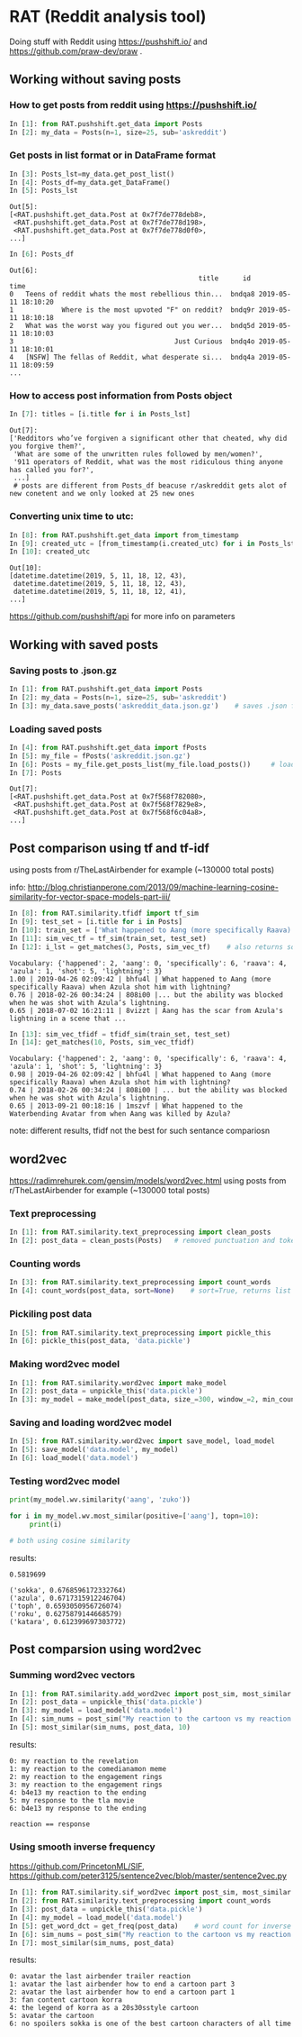 # RAT (Reddit analysis tool)
Doing stuff with Reddit using https://pushshift.io/ and https://github.com/praw-dev/praw .


## Working without saving posts
### How to get posts from reddit using https://pushshift.io/
```Python
In [1]: from RAT.pushshift.get_data import Posts
In [2]: my_data = Posts(n=1, size=25, sub='askreddit')     
```


### Get posts in list format or in DataFrame format
```Python
In [3]: Posts_lst=my_data.get_post_list()    
In [4]: Posts_df=my_data.get_DataFrame() 
In [5]: Posts_lst 
```

```
Out[5]: 
[<RAT.pushshift.get_data.Post at 0x7f7de778deb8>,
 <RAT.pushshift.get_data.Post at 0x7f7de778d198>,
 <RAT.pushshift.get_data.Post at 0x7f7de778d0f0>,
...]
```

```Python
In [6]: Posts_df   
```

```
Out[6]: 
                                               title      id                time
0   Teens of reddit whats the most rebellious thin...  bndqa8 2019-05-11 18:10:20
1            Where is the most upvoted "F" on reddit?  bndq9r 2019-05-11 18:10:18
2   What was the worst way you figured out you wer...  bndq5d 2019-05-11 18:10:03
3                                        Just Curious  bndq4o 2019-05-11 18:10:01
4   [NSFW] The fellas of Reddit, what desperate si...  bndq4a 2019-05-11 18:09:59
...
```


### How to access post information from Posts object
```Python
In [7]: titles = [i.title for i in Posts_lst]  
```
```
Out[7]: 
['Redditors who’ve forgiven a significant other that cheated, why did you forgive them?',
 'What are some of the unwritten rules followed by men/women?',
 '911 operators of Reddit, what was the most ridiculous thing anyone has called you for?',
 ...]
 # posts are different from Posts_df beacuse r/askreddit gets alot of new conetent and we only looked at 25 new ones
```

### Converting unix time to utc:
```Python
In [8]: from RAT.pushshift.get_data import from_timestamp 
In [9]: created_utc = [from_timestamp(i.created_utc) for i in Posts_lst] 
In [10]: created_utc 
```
```
Out[10]: 
[datetime.datetime(2019, 5, 11, 18, 12, 43),
 datetime.datetime(2019, 5, 11, 18, 12, 43),
 datetime.datetime(2019, 5, 11, 18, 12, 41),
...]
```

https://github.com/pushshift/api for more info on parameters



## Working with saved posts
### Saving posts to .json.gz
```Python
In [1]: from RAT.pushshift.get_data import Posts
In [2]: my_data = Posts(n=1, size=25, sub='askreddit')
In [3]: my_data.save_posts('askreddit_data.json.gz')    # saves .json from pushshift
```

### Loading saved posts
```Python
In [4]: from RAT.pushshift.get_data import fPosts   
In [5]: my_file = fPosts('askreddit.json.gz')                                                                                                          
In [6]: Posts = my_file.get_posts_list(my_file.load_posts())     # load file and convert it to list of Post objects
In [7]: Posts
```
```
Out[7]: 
[<RAT.pushshift.get_data.Post at 0x7f568f782080>,
 <RAT.pushshift.get_data.Post at 0x7f568f7829e8>,
 <RAT.pushshift.get_data.Post at 0x7f568f6c04a8>,
...]
```


## Post comparison using tf and tf-idf
using posts from r/TheLastAirbender for example (~130000 total posts)

info: http://blog.christianperone.com/2013/09/machine-learning-cosine-similarity-for-vector-space-models-part-iii/
```Python
In [8]: from RAT.similarity.tfidf import tf_sim
In [9]: test_set = [i.title for i in Posts]   
In [10]: train_set = ['What happened to Aang (more specifically Raava) when Azula shot him with lightning?']
In [11]: sim_vec_tf = tf_sim(train_set, test_set)
In [12]: i_lst = get_matches(3, Posts, sim_vec_tf)    # also returns sorted index list
```
```
Vocabulary: {'happened': 2, 'aang': 0, 'specifically': 6, 'raava': 4, 'azula': 1, 'shot': 5, 'lightning': 3}
1.00 | 2019-04-26 02:09:42 | bhfu4l | What happened to Aang (more specifically Raava) when Azula shot him with lightning?
0.76 | 2018-02-26 00:34:24 | 808i00 |... but the ability was blocked when he was shot with Azula’s lightning.
0.65 | 2018-07-02 16:21:11 | 8vizzt | Aang has the scar from Azula's lightning in a scene that ...
```
```Python
In [13]: sim_vec_tfidf = tfidf_sim(train_set, test_set)
In [14]: get_matches(10, Posts, sim_vec_tfidf)
```
```
Vocabulary: {'happened': 2, 'aang': 0, 'specifically': 6, 'raava': 4, 'azula': 1, 'shot': 5, 'lightning': 3}
0.98 | 2019-04-26 02:09:42 | bhfu4l | What happened to Aang (more specifically Raava) when Azula shot him with lightning?
0.74 | 2018-02-26 00:34:24 | 808i00 | ... but the ability was blocked when he was shot with Azula’s lightning.
0.65 | 2013-09-21 00:18:16 | 1mszvf | What happened to the Waterbending Avatar from when Aang was killed by Azula?
```
note: different results, tfidf not the best for such sentance compariosn


## word2vec
https://radimrehurek.com/gensim/models/word2vec.html
using posts from r/TheLastAirbender for example (~130000 total posts)

### Text preprocessing
```Python
In [1]: from RAT.similarity.text_preprocessing import clean_posts   
In [2]: post_data = clean_posts(Posts)   # removed punctuation and tokenized
```
### Counting words
```Python
In [3]: from RAT.similarity.text_preprocessing import count_words
In [4]: count_words(post_data, sort=None)    # sort=True, returns list of tuples of most common words
```

### Pickiling post data
```Python
In [5]: from RAT.similarity.text_preprocessing import pickle_this
In [6]: pickle_this(post_data, 'data.pickle')
```

### Making word2vec model
```Python
In [1]: from RAT.similarity.word2vec import make_model  
In [2]: post_data = unpickle_this('data.pickle')
In [3]: my_model = make_model(post_data, size_=300, window_=2, min_count_=2, epochs_=5)
```

### Saving and loading word2vec model
```Python
In [5]: from RAT.similarity.word2vec import save_model, load_model 
In [5]: save_model('data.model', my_model)
In [6]: load_model('data.model')
```

### Testing word2vec model
```Python
print(my_model.wv.similarity('aang', 'zuko'))

for i in my_model.wv.most_similar(positive=['aang'], topn=10):
     print(i)

# both using cosine similarity
```
results:
```
0.5819699

('sokka', 0.6768596172332764)
('azula', 0.6717315912246704)
('toph', 0.6593050956726074)
('roku', 0.6275879144668579)
('katara', 0.612399697303772)
```

## Post comparsion using word2vec
### Summing word2vec vectors
```Python
In [1]: from RAT.similarity.add_word2vec import post_sim, most_similar
In [2]: post_data = unpickle_this('data.pickle')
In [3]: my_model = load_model('data.model')
In [4]: sim_nums = post_sim("My reaction to the cartoon vs my reaction to the movie", post_data, my_model)
In [5]: most_similar(sim_nums, post_data, 10)
```
results:
```
0: my reaction to the revelation
1: my reaction to the comedianamon meme
2: my reaction to the engagement rings
3: my reaction to the engagement rings
4: b4e13 my reaction to the ending
5: my response to the tla movie
6: b4e13 my response to the ending

reaction == response
```

### Using smooth inverse frequency
https://github.com/PrincetonML/SIF, 
https://github.com/peter3125/sentence2vec/blob/master/sentence2vec.py

```Python
In [1]: from RAT.similarity.sif_word2vec import post_sim, most_similar   
In [2]: from RAT.similarity.text_preprocessing import count_words
In [3]: post_data = unpickle_this('data.pickle')
In [4]: my_model = load_model('data.model')
In [5]: get_word_dct = get_freq(post_data)    # word count for inverse frequency
In [6]: sim_nums = post_sim("My reaction to the cartoon vs my reaction to the movie", post_data, my_model, get_word_dct)
In [7]: most_similar(sim_nums, post_data)
```
results:
```
0: avatar the last airbender trailer reaction
1: avatar the last airbender how to end a cartoon part 3
2: avatar the last airbender how to end a cartoon part 1
3: fan content cartoon korra
4: the legend of korra as a 20s30sstyle cartoon
5: avatar the cartoon
6: no spoilers sokka is one of the best cartoon characters of all time
```
